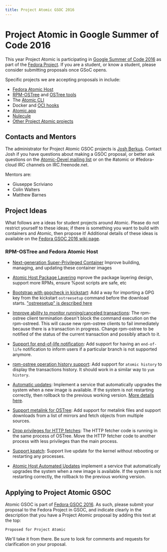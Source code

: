 ```yaml
---
title: Project Atomic GSOC 2016
---
```


# Project Atomic in Google Summer of Code 2016

This year Project Atomic is participating in [Google Summer of Code 2016](https://developers.google.com/open-source/gsoc/) as part of the [Fedora Project](https://fedoraproject.org/wiki/GSOC_2016). If you are a student, or know a student, please consider submitting proposals once GSoC opens.

Specific projects we are accepting proposals in include:

* [Fedora Atomic Host](https://fedoraproject.org/wiki/Changes/AtomicHost)
* [RPM-OSTree](https://github.com/projectatomic/rpm-ostree) and [OSTree tools](https://github.com/projectatomic/rpm-ostree-toolbox)
* The [Atomic CLI](https://github.com/projectatomic/atomic)
* Docker and [OCI hooks](https://github.com/projectatomic/oci-systemd-hook)
* [Atomic.app](https://github.com/projectatomic/atomicapp)
* [Nulecule](https://github.com/projectatomic/nulecule)
* [Other Project Atomic projects](https://github.com/projectatomic)

## Contacts and Mentors

The administrator for Project Atomic GSOC projects is <a href="mailto:jberkus@redhat.com">Josh Berkus</a>.  Contact Josh if you have questions about making a GSOC proposal, or better ask
questions on the [Atomic-Devel mailing list](https://lists.projectatomic.io/mailman/listinfo/atomic-devel) or on the #atomic or #fedora-cloud IRC channels on IRC.freenode.net.

Mentors are:

* Giuseppe Scriviano
* Colin Walters
* Matthew Barnes

## Project Ideas

What follows are a ideas for student projects around Atomic.  Please do not restrict yourself to these ideas;
if there is something you want to build with containers and Atomic, then propose it!  Additional details of these
ideas is available on the [Fedora GSOC 2016 wiki page](https://fedoraproject.org/wiki/Summer_coding_ideas_for_2016).

### RPM-OSTree and Fedora Atomic Host

* [Next-generation Super-Privileged Container](https://github.com/projectatomic/atomic/issues/298) Improve building, managing, and updating these container images

* [Atomic Host Package Layering](https://github.com/projectatomic/rpm-ostree/pull/107) mprove the package layering design, support more RPMs, ensure %post scripts are safe, etc

* [Bootstrap with gpgcheck in kickstart](https://github.com/projectatomic/rpm-ostree/issues/190): Add a way for importing a GPG key from the kickstart `ostreesetup` command before the download starts. ["ostreesetup" is described here](https://docs.fedoraproject.org/en-US/Fedora/23/html/Installation_Guide/appe-kickstart-syntax-reference.html)

* [Improve ability to monitor running/canceled transactions](https://github.com/projectatomic/rpm-ostree/issues/210): The rpm-ostree client termination doesn't block the command execution on the rpm-ostreed.  This will cause new rpm-ostree clients to fail immediately because there is a transaction in progress. Change rpm-ostree to be notified of the status of the current transaction and possibly attach to it.

* [Support for end-of-life notification](https://github.com/projectatomic/rpm-ostree/issues/142): Add support for having an `end-of-life` notification to inform users if a particular branch is not supported anymore.

* [rpm-ostree operation history support](https://github.com/projectatomic/rpm-ostree/issues/85): Add support for `atomic history` to display the transactions history. It should work in a similar way to `yum history`.

* [Automatic updates](https://github.com/projectatomic/rpm-ostree/issues/44): Implement a service that automatically upgrades the system when a new image is available.  If the system is not restarting correctly, then rollback to the previous working version. [More details here](https://github.com/projectatomic/rpm-ostree/issues/177).

* [Support metalink for OSTree](https://bugzilla.gnome.org/show_bug.cgi?id=729388): Add support for metalink files and support downloads from a list of mirrors and fetch objects from multiple sources.

* [Drop privileges for HTTP fetches](https://bugzilla.gnome.org/show_bug.cgi?id=730037): The HTTP fetcher code is running in the same process of OSTree.  Move the HTTP fetcher code to another process with less privileges than the main process.

* [Support kpatch](https://github.com/projectatomic/rpm-ostree/issues/118): Support live update for the kernel without rebooting or restarting any processes.

* [Atomic Host Automated Updates](http://etherpad.osuosl.org/fedora-atomic-gsoc-2016) implement a service that automatically upgrades the system when a new image is available. If the system is not restarting correctly, the rollback to the previous working version.


## Applying to Project Atomic GSOC

Atomic GSOC is part of [Fedora GSOC 2016](https://fedoraproject.org/wiki/GSOC_2016).  As such, please submit your proposal to the Fedora Project in GSOC, and indicate clearly in the description that you have a Project Atomic proposal by adding this text at the top:

```
Proposed for Project Atomic
```

We'll take it from there.  Be sure to look for comments and requests for clarification on your proposal.
